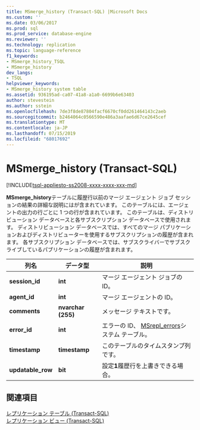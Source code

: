 ```yaml
---
title: MSmerge_history (Transact-SQL) |Microsoft Docs
ms.custom: ''
ms.date: 03/06/2017
ms.prod: sql
ms.prod_service: database-engine
ms.reviewer: ''
ms.technology: replication
ms.topic: language-reference
f1_keywords:
- MSmerge_history_TSQL
- MSmerge_history
dev_langs:
- TSQL
helpviewer_keywords:
- MSmerge_history system table
ms.assetid: 936195ad-ca07-41a8-a1a0-6699b6e63403
author: stevestein
ms.author: sstein
ms.openlocfilehash: 7de3f8de87804facf6670cf0dd261464143c2aeb
ms.sourcegitcommit: b2464064c0566590e486a3aafae6d67ce2645cef
ms.translationtype: MT
ms.contentlocale: ja-JP
ms.lasthandoff: 07/15/2019
ms.locfileid: "68017692"
---
```

# <a name="msmerge_history-transact-sql"></a>MSmerge_history (Transact-SQL)
[!INCLUDE[tsql-appliesto-ss2008-xxxx-xxxx-xxx-md](../../includes/tsql-appliesto-ss2008-xxxx-xxxx-xxx-md.md)]

  **MSmerge_history**テーブルに履歴行以前のマージ エージェント ジョブ セッションの結果の詳細な説明にはが含まれています。 このテーブルには、エージェントの出力の行ごとに 1 つの行が含まれています。 このテーブルは、ディストリビューション データベースと各サブスクリプション データベースで使用されます。 ディストリビューション データベースでは、すべてのマージ パブリケーションおよびディストリビューターを使用するサブスクリプションの履歴が含まれます。 各サブスクリプション データベースでは、サブスクライバーでサブスクライブしているパブリケーションの履歴が含まれます。  
  
|列名|データ型|説明|  
|-----------------|---------------|-----------------|  
|**session_id**|**int**|マージ エージェント ジョブの ID。|  
|**agent_id**|**int**|マージ エージェントの ID。|  
|**comments**|**nvarchar (255)**|メッセージ テキストです。|  
|**error_id**|**int**|エラーの ID、 [MSrepl_errors](../../relational-databases/system-tables/msrepl-errors-transact-sql.md)システム テーブル。|  
|**timestamp**|**timestamp**|このテーブルのタイムスタンプ列です。|  
|**updatable_row**|**bit**|設定**1**履歴行を上書きできる場合。|  
  
## <a name="see-also"></a>関連項目  
 [レプリケーション テーブル &#40;Transact-SQL&#41;](../../relational-databases/system-tables/replication-tables-transact-sql.md)   
 [レプリケーション ビュー &#40;Transact-SQL&#41;](../../relational-databases/system-views/replication-views-transact-sql.md)  
  
  
